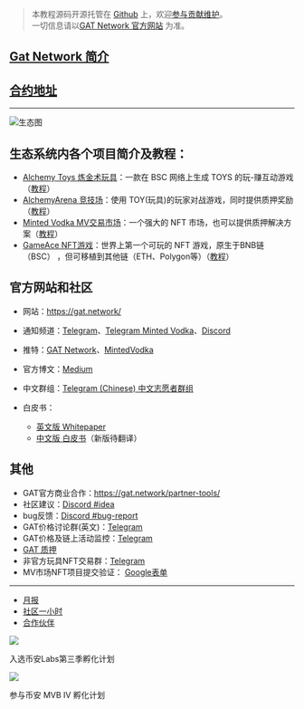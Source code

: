 > 本教程源码开源托管在 [Github](https://github.com/GAT-Network/Chinese-Tutorial) 上，欢迎[参与贡献维护](_posts/2022-04-19-contribute.md)。  
> 一切信息请以[GAT Network 官方网站](https://gat.network/) 为准。

## [Gat Network 简介](_posts/2022-04-05-gat-network.md)

## [**合约地址**](_posts/2022-03-19-contract.md)

----

![生态图](https://gat.network/wp-content/uploads/2022/01/gat-ecosystem-800x750.png)

## 生态系统内各个项目简介及教程：
* [Alchemy Toys 炼金术玩具](_posts/2022-03-19-alchemytoys.md)：一款在 BSC 网络上生成 TOYS 的玩-赚互动游戏（[教程](_posts/2022-03-19-alchemytoys-tutorial.md)）
* [AlchemyArena 竞技场](_posts/2022-03-19-alchemyarena.md)：使用 TOY(玩具)的玩家对战游戏，同时提供质押奖励（[教程](_posts/2022-03-19-alchemyarena-tutorial.md)）
* [Minted Vodka MV交易市场](_posts/2022-03-19-mintedvodka.md)：一个强大的 NFT 市场，也可以提供质押解决方案（[教程](_posts/2022-03-19-mintedvodka-tutorial.md)）
* [GameAce NFT游戏](_posts/2022-03-19-gameace.md)：世界上第一个可玩的 NFT 游戏，原生于BNB链（BSC） ，但可移植到其他链（ETH、Polygon等）（[教程](_posts/2022-03-19-gameace-tutorial.md)）

## 官方网站和社区

* 网站：https://gat.network/
* 通知频道：[Telegram](https://t.me/gat_news)、[Telegram Minted Vodka](https://t.me/mintedvodka)、[Discord](https://discord.gg/PdEj26VMjE)
* 推特：[GAT Network](https://twitter.com/gat_network)、[MintedVodka](https://twitter.com/MintedVodka)
* 官方博文：[Medium](https://medium.com/gat-network)
* 中文群组：[Telegram (Chinese) 中文志愿者群组](https://t.me/gatnetwork_cn)

* 白皮书：
  * [英文版 Whitepaper](https://gat.network/wp-content/uploads/2021/11/litepaper.pdf) 
  * [中文版 白皮书](https://github.com/GAT-Network/Chinese-Tutorial/issues/1)（新版待翻译）

## 其他

* GAT官方商业合作：https://gat.network/partner-tools/
* 社区建议：[Discord #idea](https://discord.gg/PdEj26VMjE)
* bug反馈：[Discord #bug-report](https://discord.gg/dTZtpvDzGU)
* GAT价格讨论群(英文)：[Telegram](https://t.me/GATprice)
* GAT价格及链上活动监控：[Telegram](https://t.me/gatalert)
* [GAT 质押](_posts/2022-03-19-stake.md)
* 非官方玩具NFT交易群：[Telegram](https://t.me/alchemynfttoysoffering)
* MV市场NFT项目提交验证： [Google表单](https://forms.gle/YynkG1YyUhmVFDCL7)

----

* [月报](_posts/2022-03-19-month-update.md)
* [社区一小时](_posts/2022-03-19-community-hours.md)
* [合作伙伴](_posts/2022-03-19-partner.md)


[![](https://gat.network/wp-content/uploads/2022/01/binance-incubation-1.jpeg)](https://www.binance.com/en/blog/ecosystem/binance-labs-launches-season-3-of-incubation-program-421499824684903042)

入选币安Labs第三季孵化计划

[![](https://gat.network/wp-content/uploads/2022/03/gatmvb_IV-1.png)](https://www.bnbchain.world/en/blog/mvb-iv-metafi-smarter-defi-for-the-web3-universe/)

参与币安 MVB IV 孵化计划
